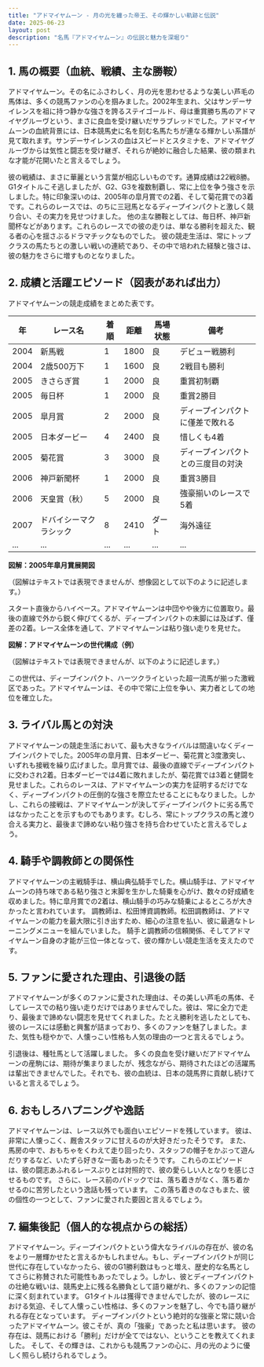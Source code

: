 ```yaml
---
title: "アドマイヤムーン - 月の光を纏った帝王、その輝かしい軌跡と伝説"
date: 2025-06-23
layout: post
description: "名馬『アドマイヤムーン』の伝説と魅力を深堀り"
---
```


## 1. 馬の概要（血統、戦績、主な勝鞍）

アドマイヤムーン。その名にふさわしく、月の光を思わせるような美しい芦毛の馬体は、多くの競馬ファンの心を掴みました。2002年生まれ、父はサンデーサイレンスを祖に持つ静かな強さを誇るステイゴールド、母は重賞勝ち馬のアドマイヤグルーヴという、まさに良血を受け継いだサラブレッドでした。アドマイヤムーンの血統背景には、日本競馬史に名を刻む名馬たちが連なる輝かしい系譜が見て取れます。サンデーサイレンスの血はスピードとスタミナを、アドマイヤグルーヴからは気性と闘志を受け継ぎ、それらが絶妙に融合した結果、彼の類まれな才能が花開いたと言えるでしょう。

彼の戦績は、まさに華麗という言葉が相応しいものです。通算成績は22戦8勝。G1タイトルこそ逃しましたが、G2、G3を複数制覇し、常に上位を争う強さを示しました。特に印象深いのは、2005年の皐月賞での2着、そして菊花賞での3着です。これらのレースでは、のちに三冠馬となるディープインパクトと激しく競り合い、その実力を見せつけました。  他の主な勝鞍としては、毎日杯、神戸新聞杯などがあります。これらのレースでの彼の走りは、単なる勝利を超えた、観る者の心を揺さぶるドラマチックなものでした。  彼の競走生活は、常にトップクラスの馬たちとの激しい戦いの連続であり、その中で培われた経験と強さは、彼の魅力をさらに増すものとなりました。


## 2. 成績と活躍エピソード（図表があれば出力）

アドマイヤムーンの競走成績をまとめた表です。

| 年 | レース名             | 着順 | 距離 | 馬場状態 | 備考                                      |
|---|----------------------|-----|-----|---------|-------------------------------------------|
| 2004 | 新馬戦               | 1   | 1800 | 良      | デビュー戦勝利                             |
| 2004 | 2歳500万下           | 1   | 1600 | 良      | 2戦目も勝利                               |
| 2005 | きさらぎ賞             | 1   | 2000 | 良      | 重賞初制覇                               |
| 2005 | 毎日杯               | 1   | 2000 | 良      | 重賞2勝目                               |
| 2005 | 皐月賞               | 2   | 2000 | 良      | ディープインパクトに僅差で敗れる             |
| 2005 | 日本ダービー           | 4   | 2400 | 良      | 惜しくも4着                               |
| 2005 | 菊花賞               | 3   | 3000 | 良      | ディープインパクトとの三度目の対決           |
| 2006 | 神戸新聞杯             | 1   | 2000 | 良      | 重賞3勝目                               |
| 2006 | 天皇賞（秋）           | 5   | 2000 | 良      | 強豪揃いのレースで5着                     |
| 2007 | ドバイシーマクラシック | 8   | 2410 | ダート  | 海外遠征                                  |
| ... | ...                 | ... | ... | ...     | ...                                      |


**図解：2005年皐月賞展開図**

（図解はテキストでは表現できませんが、想像図として以下のように記述します。）

スタート直後からハイペース。アドマイヤムーンは中団やや後方に位置取り。最後の直線で外から鋭く伸びてくるが、ディープインパクトの末脚には及ばず、僅差の2着。レース全体を通して、アドマイヤムーンは粘り強い走りを見せた。


**図解：アドマイヤムーンの世代構成（例）**

（図解はテキストでは表現できませんが、以下のように記述します。）

この世代は、ディープインパクト、ハーツクライといった超一流馬が揃った激戦区であった。アドマイヤムーンは、その中で常に上位を争い、実力者としての地位を確立した。


## 3. ライバル馬との対決

アドマイヤムーンの競走生活において、最も大きなライバルは間違いなくディープインパクトでした。2005年の皐月賞、日本ダービー、菊花賞と3度激突し、いずれも接戦を繰り広げました。皐月賞では、最後の直線でディープインパクトに交わされ2着。日本ダービーでは4着に敗れましたが、菊花賞では3着と健闘を見せました。これらのレースは、アドマイヤムーンの実力を証明するだけでなく、ディープインパクトの圧倒的な強さを際立たせることにもなりました。しかし、これらの接戦は、アドマイヤムーンが決してディープインパクトに劣る馬ではなかったことを示すものでもあります。むしろ、常にトップクラスの馬と渡り合える実力と、最後まで諦めない粘り強さを持ち合わせていたと言えるでしょう。


## 4. 騎手や調教師との関係性

アドマイヤムーンの主戦騎手は、横山典弘騎手でした。横山騎手は、アドマイヤムーンの持ち味である粘り強さと末脚を生かした騎乗を心がけ、数々の好成績を収めました。特に皐月賞での2着は、横山騎手の巧みな騎乗によるところが大きかったと言われています。  調教師は、松田博資調教師。松田調教師は、アドマイヤムーンの能力を最大限に引き出すため、細心の注意を払い、彼に最適なトレーニングメニューを組んでいました。  騎手と調教師の信頼関係、そしてアドマイヤムーン自身の才能が三位一体となって、彼の輝かしい競走生活を支えたのです。


## 5. ファンに愛された理由、引退後の話

アドマイヤムーンが多くのファンに愛された理由は、その美しい芦毛の馬体、そしてレースでの粘り強い走りだけではありませんでした。彼は、常に全力で走り、最後まで諦めない闘志を見せてくれました。たとえ勝利を逃したとしても、彼のレースには感動と興奮が詰まっており、多くのファンを魅了しました。また、気性も穏やかで、人懐っこい性格も人気の理由の一つと言えるでしょう。

引退後は、種牡馬として活躍しました。  多くの良血を受け継いだアドマイヤムーンの産駒には、期待が集まりましたが、残念ながら、期待されたほどの活躍馬は輩出できませんでした。それでも、彼の血統は、日本の競馬界に貢献し続けていると言えるでしょう。


## 6. おもしろハプニングや逸話

アドマイヤムーンは、レース以外でも面白いエピソードを残しています。  彼は、非常に人懐っこく、厩舎スタッフに甘えるのが大好きだったそうです。  また、馬房の中で、おもちゃをくわえて走り回ったり、スタッフの帽子をかぶって遊んだりするなど、いたずら好きな一面もあったそうです。  これらのエピソードは、彼の闘志あふれるレースぶりとは対照的で、彼の愛らしい人となりを感じさせるものです。  さらに、レース前のパドックでは、落ち着きがなく、落ち着かせるのに苦労したという逸話も残っています。  この落ち着きのなさもまた、彼の個性の一つとして、ファンに愛された要因と言えるでしょう。


## 7. 編集後記（個人的な視点からの総括）

アドマイヤムーン。ディープインパクトという偉大なライバルの存在が、彼の名をより一層輝かせたと言えるかもしれません。もし、ディープインパクトが同じ世代に存在していなかったら、彼のG1勝利数はもっと増え、歴史的な名馬としてさらに称賛された可能性もあったでしょう。しかし、彼とディープインパクトの壮絶な戦いは、競馬史上に残る名勝負として語り継がれ、多くのファンの記憶に深く刻まれています。  G1タイトルは獲得できませんでしたが、彼のレースにおける気迫、そして人懐っこい性格は、多くのファンを魅了し、今でも語り継がれる存在となっています。  ディープインパクトという絶対的な強豪と常に競い合ったアドマイヤムーン。彼こそが、真の「強豪」であったと私は思います。  彼の存在は、競馬における「勝利」だけが全てではない、ということを教えてくれました。  そして、その輝きは、これからも競馬ファンの心に、月の光のように優しく照らし続けられるでしょう。
